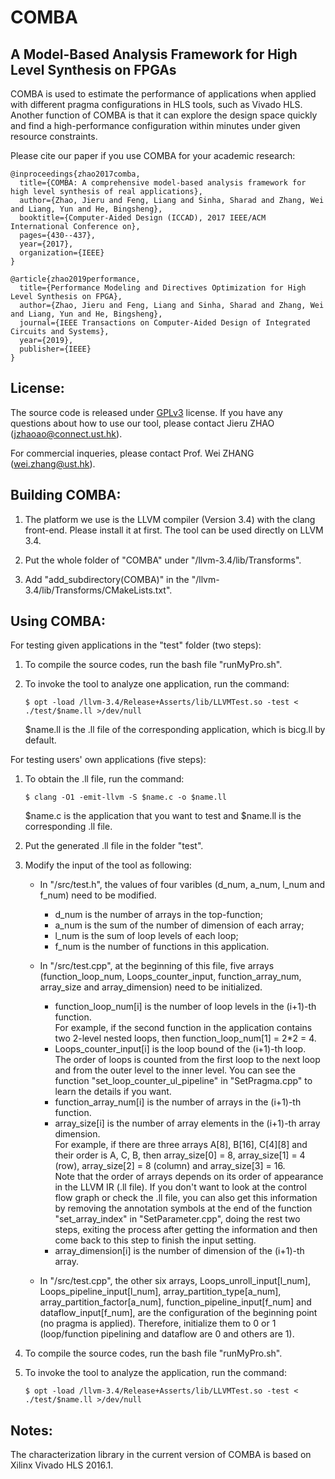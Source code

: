 COMBA
=====================================
A Model-Based Analysis Framework for High Level Synthesis on FPGAs
-------------------------------------
COMBA is used to estimate the performance of applications when applied with different pragma configurations in HLS tools, such as Vivado HLS. Another function of COMBA is that it can explore the design space quickly and find a high-performance configuration within minutes under given resource constraints.

Please cite our paper if you use COMBA for your academic research:
```
@inproceedings{zhao2017comba,
  title={COMBA: A comprehensive model-based analysis framework for high level synthesis of real applications},
  author={Zhao, Jieru and Feng, Liang and Sinha, Sharad and Zhang, Wei and Liang, Yun and He, Bingsheng},
  booktitle={Computer-Aided Design (ICCAD), 2017 IEEE/ACM International Conference on},
  pages={430--437},
  year={2017},
  organization={IEEE}
}
```
```
@article{zhao2019performance,
  title={Performance Modeling and Directives Optimization for High Level Synthesis on FPGA},
  author={Zhao, Jieru and Feng, Liang and Sinha, Sharad and Zhang, Wei and Liang, Yun and He, Bingsheng},
  journal={IEEE Transactions on Computer-Aided Design of Integrated Circuits and Systems},
  year={2019},
  publisher={IEEE}
}
```

License:
--------------------------------------
The source code is released under [GPLv3](https://www.gnu.org/licenses/licenses.en.html) license.
If you have any questions about how to use our tool, please contact Jieru ZHAO (jzhaoao@connect.ust.hk).

For commercial inqueries, please contact Prof. Wei ZHANG (wei.zhang@ust.hk).



Building COMBA:
--------------------------------------
1. The platform we use is the LLVM compiler (Version 3.4) with the clang front-end. Please install it at first. 
    The tool can be used directly on LLVM 3.4. 

2. Put the whole folder of "COMBA" under "/llvm-3.4/lib/Transforms".

3. Add "add_subdirectory(COMBA)" in the "/llvm-3.4/lib/Transforms/CMakeLists.txt".



Using COMBA:
--------------------------------------
For testing given applications in the "test" folder (two steps):
1. To compile the source codes, run the bash file "runMyPro.sh".

2. To invoke the tool to analyze one application, run the command:   
	```
	$ opt -load /llvm-3.4/Release+Asserts/lib/LLVMTest.so -test < ./test/$name.ll >/dev/null 
	```
    $name.ll is the .ll file of the corresponding application, which is bicg.ll by default.

For testing users' own applications (five steps):
1. To obtain the .ll file, run the command:
	```
	$ clang -O1 -emit-llvm -S $name.c -o $name.ll
	```
    $name.c is the application that you want to test and $name.ll is the corresponding .ll file.
    
2. Put the generated .ll file in the folder "test".

3. Modify the input of the tool as following:
	* In "/src/test.h", the values of four varibles (d_num, a_num, l_num and f_num) need to be modified. 
		* d_num is the number of arrays in the top-function;   
		* a_num is the sum of the number of dimension of each array; 
		* l_num is the sum of loop levels of each loop; 
		* f_num is the number of functions in this application.
    
	* In "/src/test.cpp", at the beginning of this file, five arrays (function_loop_num, Loops_counter_input, function_array_num, array_size and array_dimension) need to be initialized.
		* function_loop_num[i] is the number of loop levels in the (i+1)-th function.  
		For example, if the second function in the application contains two 2-level nested loops, then function_loop_num[1] = 2*2 = 4.
		* Loops_counter_input[i] is the loop bound of the (i+1)-th loop.  
		The order of loops is counted from the first loop to the next loop and from the outer level to the inner level. You can see the function "set_loop_counter_ul_pipeline" in "SetPragma.cpp" to learn the details if you want.
		* function_array_num[i] is the number of arrays in the (i+1)-th function. 
		* array_size[i] is the number of array elements in the (i+1)-th array dimension.   
		For example, if there are three arrays A[8], B[16], C[4][8] and their order is A, C, B, then array_size[0] = 8, array_size[1] = 4 (row), array_size[2] = 8 (column) and array_size[3] = 16.   
		Note that the order of arrays depends on its order of appearance in the LLVM IR (.ll file). If you don't want to look at the control flow graph or check the .ll file, you can also get this information by removing the annotation symbols at the end of the function "set_array_index" in "SetParameter.cpp", doing the rest two steps, exiting the process after getting the information and then come back to this step to finish the input setting. 
		* array_dimension[i] is the number of dimension of the (i+1)-th array.
       
	* In "/src/test.cpp", the other six arrays, Loops_unroll_input[l_num], Loops_pipeline_input[l_num], array_partition_type[a_num], array_partition_factor[a_num], function_pipeline_input[f_num] and dataflow_input[f_num], are the configuration of the beginning point (no pragma is applied). Therefore, initialize them to 0 or 1 (loop/function pipelining and dataflow are 0 and others are 1). 
      
 4. To compile the source codes, run the bash file "runMyPro.sh".
 5. To invoke the tool to analyze the application, run the command:  
	 ```
	 $ opt -load /llvm-3.4/Release+Asserts/lib/LLVMTest.so -test < ./test/$name.ll >/dev/null
	 ```

Notes:
--------------------------------------
The characterization library in the current version of COMBA is based on Xilinx Vivado HLS 2016.1. 
